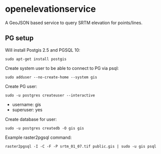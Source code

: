 # openelevationservice

A GeoJSON based service to query SRTM elevation for points/lines.

## PG setup

Will install Postgis 2.5 and PGSQL 10:

`sudo apt-get install postgis`

Create system user to be able to connect to PG via psql:

`sudo adduser --no-create-home --system gis`

Create PG user:

`sudo -u postgres createuser --interactive`

- username: gis
- superuser: yes

Create database for user:

`sudo -u postgres createdb -O gis gis`

Example raster2pgsql command:

`raster2pgsql -I -C -F -P srtm_01_07.tif public.gis | sudo -u gis psql`
